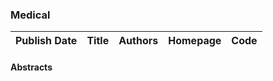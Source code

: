 
### Medical
|Publish Date|Title|Authors|Homepage|Code|
| :---: | :---: | :---: | :---: | :---: |

#### Abstracts
